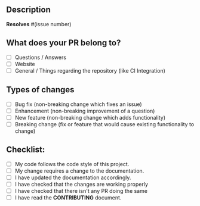<!--- Provide a general summary of your changes in the Title above -->

<!--- Add the prefix [FIX: #(issue number)], [FEATURE] or [ENHANCEMENT] to the Title -->

## Description

<!--- Describe your changes in detail -->

**Resolves** #(issue number) <!--- Delete if not a issue fix-->

## What does your PR belong to?

- [ ] Questions / Answers
- [ ] Website
- [ ] General / Things regarding the repository (like CI Integration)

## Types of changes

- [ ] Bug fix (non-breaking change which fixes an issue)
- [ ] Enhancement (non-breaking improvement of a question)
- [ ] New feature (non-breaking change which adds functionality)
- [ ] Breaking change (fix or feature that would cause existing functionality to change)

## Checklist:

<!--- If you're unsure about any of these, don't hesitate to ask. We're here to help! -->

- [ ] My code follows the code style of this project.
- [ ] My change requires a change to the documentation.
- [ ] I have updated the documentation accordingly.
- [ ] I have checked that the changes are working properly
- [ ] I have checked that there isn't any PR doing the same
- [ ] I have read the **CONTRIBUTING** document.
